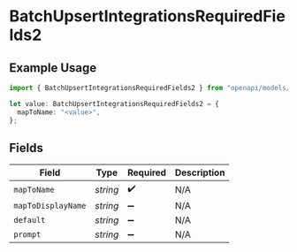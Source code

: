 # BatchUpsertIntegrationsRequiredFields2

## Example Usage

```typescript
import { BatchUpsertIntegrationsRequiredFields2 } from "openapi/models/operations";

let value: BatchUpsertIntegrationsRequiredFields2 = {
  mapToName: "<value>",
};
```

## Fields

| Field              | Type               | Required           | Description        |
| ------------------ | ------------------ | ------------------ | ------------------ |
| `mapToName`        | *string*           | :heavy_check_mark: | N/A                |
| `mapToDisplayName` | *string*           | :heavy_minus_sign: | N/A                |
| `default`          | *string*           | :heavy_minus_sign: | N/A                |
| `prompt`           | *string*           | :heavy_minus_sign: | N/A                |